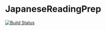 # JapaneseReadingPrep

[![Build Status](https://travis-ci.com/bacowan/JapaneseReadingPrep.svg?branch=master)](https://travis-ci.com/bacowan/JapaneseReadingPrep)
